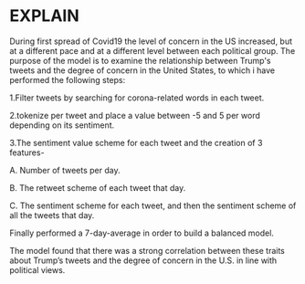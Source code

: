 # EXPLAIN

During first spread of Covid19 the level of concern in the US increased, but at a different pace and at a different level between each political group. The purpose of the model is to examine the relationship between Trump's tweets and the degree of concern in the United States, to which i have performed the following steps:

1.Filter tweets by searching for corona-related words in each tweet.

2.tokenize per tweet and place a value between -5 and 5 per word depending on its sentiment.

3.The sentiment value scheme for each tweet and the creation of 3 features-

A. Number of tweets per day.

B. The retweet scheme of each tweet that day.

C. The sentiment scheme for each tweet, and then the sentiment scheme of all the tweets that day.

Finally performed a 7-day-average in order to build a balanced model.

The model found that there was a strong correlation between these traits about Trump’s tweets and the degree of concern in the U.S. in line with political views.
